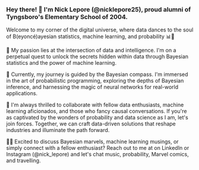 ### Hey there! 👋 I'm Nick Lepore (@nicklepore25), proud alumni of Tyngsboro's Elementary School of 2004. 

Welcome to my corner of the digital universe, where data dances to the soul of B(eyoncé)ayesian statistics, machine learning, and probability 📊🤖

🎲 My passion lies at the intersection of data and intelligence. I'm on a perpetual quest to unlock the secrets hidden within data through Bayesian statistics and the power of machine learning. 

🪩 Currently, my journey is guided by the Bayesian compass. I'm immersed in the art of probabilistic programming, exploring the depths of Bayesian inference, 
and harnessing the magic of neural networks for real-world applications. 

🖤 I'm always thrilled to collaborate with fellow data enthusiasts, machine learning aficionados, and those who fancy causal conversations. 
If you're as captivated by the wonders of probability and data science as I am, let's join forces. Together, we can craft data-driven 
solutions that reshape industries and illuminate the path forward.

🏳️‍🌈 Excited to discuss Bayesian marvels, machine learning musings, or simply connect with a fellow enthusiast? 
Reach out to me at on LinkedIn or Instagram (@nick_lepore) and let's chat music, probability, Marvel comics, and travelling. 

<!---
nicklepore25/nicklepore25 is a ✨ special ✨ repository because its `README.md` (this file) appears on your GitHub profile.
You can click the Preview link to take a look at your changes.
--->
